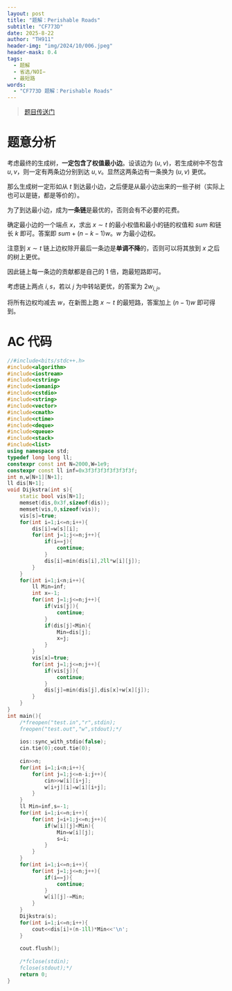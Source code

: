 ```yaml
---
layout: post
title: "题解：Perishable Roads"
subtitle: "CF773D"
date: 2025-8-22
author: "TH911"
header-img: "img/2024/10/006.jpeg"
header-mask: 0.4
tags:
  - 题解
  - 省选/NOI−
  - 最短路
words:
  - "CF773D 题解：Perishable Roads"
---
```


> [题目传送门](https://www.luogu.com.cn/problem/CF773D)

# 题意分析

考虑最终的生成树，**一定包含了权值最小边**。设该边为 $(u,v)$，若生成树中不包含 $u,v$，则一定有两条边分别到达 $u,v$。显然这两条边有一条换为 $(u,v)$ 更优。

那么生成树一定形如从 $t$ 到达最小边，之后便是从最小边出来的一些子树（实际上也可以是链，都是等价的）。

为了到达最小边，成为**一条链**是最优的，否则会有不必要的花费。

确定最小边的一个端点 $x$，求出 $x\sim t$ 的最小权值和最小的链的权值和 $\textit{sum}$ 和链长 $k$ 即可。答案即 $\textit{sum}+(n-k-1)w$。$w$ 为最小边权。

注意到 $x\sim t$ 链上边权除开最后一条边是**单调不降**的，否则可以将其放到 $x$ 之后的树上更优。

因此链上每一条边的贡献都是自己的 $1$ 倍，跑最短路即可。

考虑链上两点 $i,s$，若以 $j$ 为中转站更优，的答案为 $2w_{i,j}$。

将所有边权均减去 $w$，在新图上跑 $x\sim t$ 的最短路，答案加上 $(n-1)w$ 即可得到。

# AC 代码

```cpp
//#include<bits/stdc++.h>
#include<algorithm>
#include<iostream>
#include<cstring>
#include<iomanip>
#include<cstdio>
#include<string>
#include<vector>
#include<cmath>
#include<ctime>
#include<deque>
#include<queue>
#include<stack>
#include<list>
using namespace std;
typedef long long ll;
constexpr const int N=2000,W=1e9;
constexpr const ll inf=0x3f3f3f3f3f3f3f3f;
int n,w[N+1][N+1];
ll dis[N+1];
void Dijkstra(int s){
	static bool vis[N+1];
	memset(dis,0x3f,sizeof(dis));
	memset(vis,0,sizeof(vis));
	vis[s]=true;
	for(int i=1;i<=n;i++){
		dis[i]=w[s][i];
		for(int j=1;j<=n;j++){
			if(i==j){
				continue;
			}
			dis[i]=min(dis[i],2ll*w[i][j]);
		}
	}
	for(int i=1;i<n;i++){
		ll Min=inf;
		int x=-1;
		for(int j=1;j<=n;j++){
			if(vis[j]){
				continue;
			}
			if(dis[j]<Min){
				Min=dis[j];
				x=j;
			}
		}
		vis[x]=true;
		for(int j=1;j<=n;j++){
			if(vis[j]){
				continue;
			}
			dis[j]=min(dis[j],dis[x]+w[x][j]);
		}
	}
}
int main(){
	/*freopen("test.in","r",stdin);
	freopen("test.out","w",stdout);*/
	
	ios::sync_with_stdio(false);
	cin.tie(0);cout.tie(0);
	
	cin>>n;
	for(int i=1;i<n;i++){
		for(int j=1;j<=n-i;j++){
			cin>>w[i][i+j];
			w[i+j][i]=w[i][i+j];
		}
	}
	ll Min=inf,s=-1;
	for(int i=1;i<=n;i++){
		for(int j=i+1;j<=n;j++){
			if(w[i][j]<Min){
				Min=w[i][j];
				s=i;
			}
		}
	}
	for(int i=1;i<=n;i++){
		for(int j=1;j<=n;j++){
			if(i==j){
				continue;
			}
			w[i][j]-=Min;
		}
	}
	Dijkstra(s);
	for(int i=1;i<=n;i++){
		cout<<dis[i]+(n-1ll)*Min<<'\n';
	}
	
	cout.flush();
	
	/*fclose(stdin);
	fclose(stdout);*/
	return 0;
}
```

